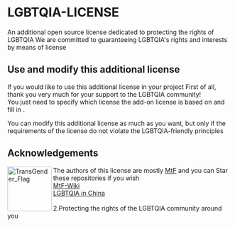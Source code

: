 # LGBTQIA-LICENSE
An additional open source license dedicated to protecting the rights of LGBTQIA
We are committed to guaranteeing LGBTQIA's rights and interests by means of license

## Use and modify this additional license
If you would like to use this additional license in your project
First of all, thank you very much for your support to the LGBTQIA community!  
You just need to specify which license the add-on license is based on and fill in <YEAR> <COPYRIGHT HOLDER>.

You can modify this additional license as much as you want, but only if the requirements of the license do not violate the LGBTQIA-friendly principles

## Acknowledgements
<div><p><img src="https://upload.wikimedia.org/wikipedia/commons/b/b0/Transgender_Pride_flag.svg" alt="TransGender_Flag" width="100px" align="left" />The authors of this license are mostly <a href="https://zh.wikipedia.org/wiki/%E8%B7%A8%E6%80%A7%E5%88%A5%E5%A5%B3%E6%80%A7">MtF</a> and you can Star these repositories if you wish
<br>
  <a href="https://github.com/mtf-wiki/MtF-Wiki"> MtF-Wiki </a>
 <br>
  <a href="https://github.com/LGBT-CN/LGBTQIA-in-China"> LGBTQIA in China </a>
 <br>
 <br>
2.Protecting the rights of the LGBTQIA community around you
